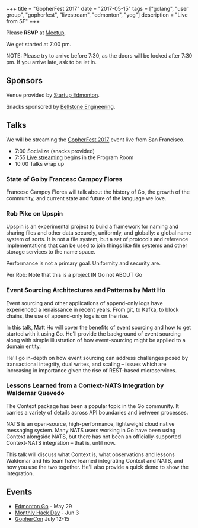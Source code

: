 +++
title = "GopherFest 2017"
date = "2017-05-15"
tags = ["golang", "user group", "gopherfest", "livestream", "edmonton", "yeg"]
description = "Live from SF"
+++

Please **RSVP** at [Meetup](https://www.meetup.com/startupedmonton/events/239918270/).

We get started at 7:00 pm.

NOTE: Please try to arrive before 7:30, as the doors will be locked after 7:30 pm. If you arrive late, ask to be let in.

## Sponsors 

Venue provided by [Startup Edmonton](http://www.startupedmonton.com/).

Snacks sponsored by [Bellstone Engineering](https://bellstone.ca/). 

## Talks

We will be streaming the [GopherFest 2017](https://www.meetup.com/golangsf/events/238748981/) event live from San Francisco.

* 7:00 Socialize (snacks provided)
* 7:55 [Live streaming](https://www.youtube.com/watch?v=giUatBmmb_Y) begins in the Program Room
* 10:00 Talks wrap up

### State of Go by Francesc Campoy Flores

Francesc Campoy Flores will talk about the history of Go, the growth of the community, and current state and future of the language we love.

### Rob Pike on Upspin

Upspin is an experimental project to build a framework for naming and sharing files and other data securely, uniformly, and globally: a global name system of sorts. It is not a file system, but a set of protocols and reference implementations that can be used to join things like file systems and other storage services to the name space.

Performance is not a primary goal. Uniformity and security are. 

Per Rob: Note that this is a project IN Go not ABOUT Go

### Event Sourcing Architectures and Patterns by Matt Ho

Event sourcing and other applications of append-only logs have experienced a renaissance in recent years. From git, to Kafka, to block chains, the use of append-only logs is on the rise.

In this talk, Matt Ho will cover the benefits of event sourcing and how to get started with it using Go. He'll provide the background of event sourcing along with simple illustration of how event-sourcing might be applied to a domain entity. 

He'll go in-depth on how event sourcing can address challenges posed by transactional integrity, dual writes, and scaling – issues which are increasing in importance given the rise of REST-based microservices.

### Lessons Learned from a Context-NATS Integration by Waldemar Quevedo

The Context package has been a popular topic in the Go community. It carries a variety of details across API boundaries and between processes. 

NATS is an open-source, high-performance, lightweight cloud native messaging system. Many NATS users working in Go have been using Context alongside NATS, but there has not been an officially-supported Context-NATS integration – that is, until now.

This talk will discuss what Context is, what observations and lessons Waldemar and his team have learned integrating Context and NATS, and how you use the two together. He'll also provide a quick demo to show the integration.

## Events

* [Edmonton Go](https://www.meetup.com/startupedmonton/events/237438348/) - May 29
* [Monthly Hack Day](https://www.meetup.com/startupedmonton/events/qvnfrlywjbfb/) - Jun 3
* [GopherCon](https://gophercon.com/) July 12-15

